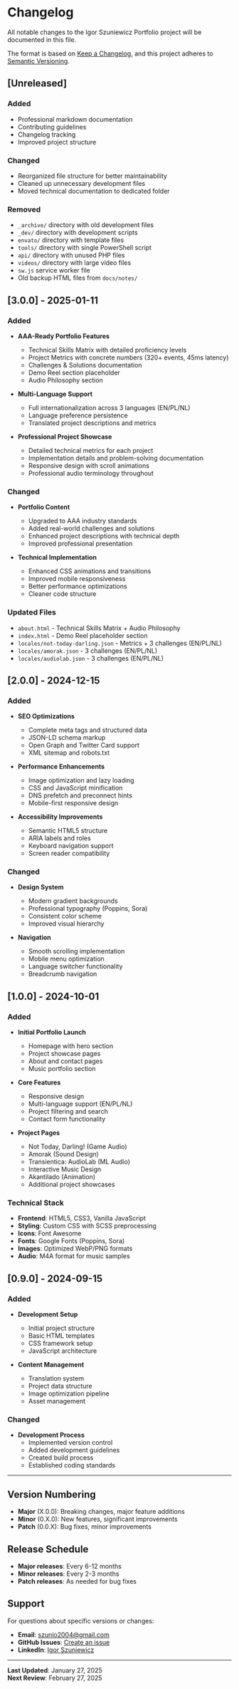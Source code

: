 # Changelog

All notable changes to the Igor Szuniewicz Portfolio project will be documented in this file.

The format is based on [Keep a Changelog](https://keepachangelog.com/en/1.0.0/),
and this project adheres to [Semantic Versioning](https://semver.org/spec/v2.0.0.html).

## [Unreleased]

### Added
- Professional markdown documentation
- Contributing guidelines
- Changelog tracking
- Improved project structure

### Changed
- Reorganized file structure for better maintainability
- Cleaned up unnecessary development files
- Moved technical documentation to dedicated folder

### Removed
- `_archive/` directory with old development files
- `_dev/` directory with development scripts
- `envato/` directory with template files
- `tools/` directory with single PowerShell script
- `api/` directory with unused PHP files
- `videos/` directory with large video files
- `sw.js` service worker file
- Old backup HTML files from `docs/notes/`

## [3.0.0] - 2025-01-11

### Added
- **AAA-Ready Portfolio Features**
  - Technical Skills Matrix with detailed proficiency levels
  - Project Metrics with concrete numbers (320+ events, 45ms latency)
  - Challenges & Solutions documentation
  - Demo Reel section placeholder
  - Audio Philosophy section

- **Multi-Language Support**
  - Full internationalization across 3 languages (EN/PL/NL)
  - Language preference persistence
  - Translated project descriptions and metrics

- **Professional Project Showcase**
  - Detailed technical metrics for each project
  - Implementation details and problem-solving documentation
  - Responsive design with scroll animations
  - Professional audio terminology throughout

### Changed
- **Portfolio Content**
  - Upgraded to AAA industry standards
  - Added real-world challenges and solutions
  - Enhanced project descriptions with technical depth
  - Improved professional presentation

- **Technical Implementation**
  - Enhanced CSS animations and transitions
  - Improved mobile responsiveness
  - Better performance optimizations
  - Cleaner code structure

### Updated Files
- `about.html` - Technical Skills Matrix + Audio Philosophy
- `index.html` - Demo Reel placeholder section
- `locales/not-today-darling.json` - Metrics + 3 challenges (EN/PL/NL)
- `locales/amorak.json` - 3 challenges (EN/PL/NL)
- `locales/audiolab.json` - 3 challenges (EN/PL/NL)

## [2.0.0] - 2024-12-15

### Added
- **SEO Optimizations**
  - Complete meta tags and structured data
  - JSON-LD schema markup
  - Open Graph and Twitter Card support
  - XML sitemap and robots.txt

- **Performance Enhancements**
  - Image optimization and lazy loading
  - CSS and JavaScript minification
  - DNS prefetch and preconnect hints
  - Mobile-first responsive design

- **Accessibility Improvements**
  - Semantic HTML5 structure
  - ARIA labels and roles
  - Keyboard navigation support
  - Screen reader compatibility

### Changed
- **Design System**
  - Modern gradient backgrounds
  - Professional typography (Poppins, Sora)
  - Consistent color scheme
  - Improved visual hierarchy

- **Navigation**
  - Smooth scrolling implementation
  - Mobile menu optimization
  - Language switcher functionality
  - Breadcrumb navigation

## [1.0.0] - 2024-10-01

### Added
- **Initial Portfolio Launch**
  - Homepage with hero section
  - Project showcase pages
  - About and contact pages
  - Music portfolio section

- **Core Features**
  - Responsive design
  - Multi-language support (EN/PL/NL)
  - Project filtering and search
  - Contact form functionality

- **Project Pages**
  - Not Today, Darling! (Game Audio)
  - Amorak (Sound Design)
  - Transientica: AudioLab (ML Audio)
  - Interactive Music Design
  - Akantilado (Animation)
  - Additional project showcases

### Technical Stack
- **Frontend**: HTML5, CSS3, Vanilla JavaScript
- **Styling**: Custom CSS with SCSS preprocessing
- **Icons**: Font Awesome
- **Fonts**: Google Fonts (Poppins, Sora)
- **Images**: Optimized WebP/PNG formats
- **Audio**: M4A format for music samples

## [0.9.0] - 2024-09-15

### Added
- **Development Setup**
  - Initial project structure
  - Basic HTML templates
  - CSS framework setup
  - JavaScript architecture

- **Content Management**
  - Translation system
  - Project data structure
  - Image optimization pipeline
  - Asset management

### Changed
- **Development Process**
  - Implemented version control
  - Added development guidelines
  - Created build process
  - Established coding standards

---

## Version Numbering

- **Major** (X.0.0): Breaking changes, major feature additions
- **Minor** (0.X.0): New features, significant improvements
- **Patch** (0.0.X): Bug fixes, minor improvements

## Release Schedule

- **Major releases**: Every 6-12 months
- **Minor releases**: Every 2-3 months
- **Patch releases**: As needed for bug fixes

## Support

For questions about specific versions or changes:

- **Email**: szunio2004@gmail.com
- **GitHub Issues**: [Create an issue](https://github.com/Szunias/igorszuniewicz/issues)
- **LinkedIn**: [Igor Szuniewicz](https://www.linkedin.com/in/igor-szuniewicz-a6877a2a3)

---

**Last Updated**: January 27, 2025  
**Next Review**: February 27, 2025
